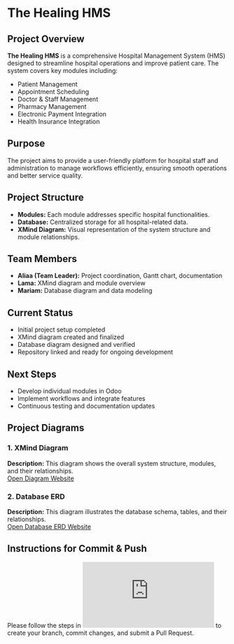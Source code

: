 # The Healing HMS

## Project Overview
**The Healing HMS** is a comprehensive Hospital Management System (HMS) designed to streamline hospital operations and improve patient care. The system covers key modules including:

- Patient Management  
- Appointment Scheduling  
- Doctor & Staff Management  
- Pharmacy Management  
- Electronic Payment Integration  
- Health Insurance Integration  

## Purpose
The project aims to provide a user-friendly platform for hospital staff and administration to manage workflows efficiently, ensuring smooth operations and better service quality.

## Project Structure
- **Modules:** Each module addresses specific hospital functionalities.  
- **Database:** Centralized storage for all hospital-related data.  
- **XMind Diagram:** Visual representation of the system structure and module relationships.  

## Team Members
- **Aliaa (Team Leader):** Project coordination, Gantt chart, documentation  
- **Lama:** XMind diagram and module overview  
- **Mariam:** Database diagram and data modeling  

## Current Status
- Initial project setup completed  
- XMind diagram created and finalized  
- Database diagram designed and verified  
- Repository linked and ready for ongoing development  

## Next Steps
- Develop individual modules in Odoo  
- Implement workflows and integrate features  
- Continuous testing and documentation updates

## Project Diagrams 

### 1. XMind Diagram
**Description:** This diagram shows the overall system structure, modules, and their relationships.  
[Open Diagram Website](https://xmind.ai/share/tJiUEGEF)

### 2. Database ERD
**Description:** This diagram illustrates the database schema, tables, and their relationships.  
[Open Database ERD Website](https://www.drawdb.app/editor?shareId=c7e2748cc6e388448c9ae9a72163d3cf)

## Instructions for Commit & Push
Please follow the steps in ![GitHub_Instructions.pdf](https://raw.githubusercontent.com/aliaa200411/the_healing_hms/refs/heads/main/%20docs/GitHub_Instructions.pdf) to create your branch, commit changes, and submit a Pull Request.


